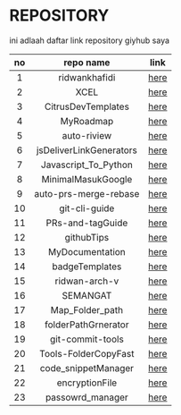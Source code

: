 # REPOSITORY

ini adlaah daftar link repository giyhub saya

 no | repo name | link 
:---:|:---:|:---:
 1 | ridwankhafidi | [here](https://github.com/ridwan-arch-v/ridwankhafidi)
 2 | XCEL | [here](https://github.com/ridwan-arch-v/XCEL)
 3 | CitrusDevTemplates | [here](https://github.com/ridwan-arch-v/CitrusDevTemplates)
 4 | MyRoadmap | [here](https://github.com/ridwan-arch-v/MyRoadmap)
 5 | auto-riview | [here](https://github.com/ridwan-arch-v/auto-riview)
 6 | jsDeliverLinkGenerators | [here](https://github.com/ridwan-arch-v/jsDeliverLinkGenerators)
 7 | Javascript_To_Python | [here](https://github.com/ridwan-arch-v/Javascript_To_Python)
 8 | MinimalMasukGoogle | [here](https://github.com/ridwan-arch-v/MinimalMasukGoogle)
 9 | auto-prs-merge-rebase | [here](https://github.com/ridwan-arch-v/auto-prs-merge-rebase)
 10 | git-cli-guide | [here](https://github.com/ridwan-arch-v/git-cli-guide)
 11 | PRs-and-tagGuide | [here](https://github.com/ridwan-arch-v/PRs-and-tagGuide)
 12 | githubTips | [here](https://github.com/ridwan-arch-v/githubTips)
 13 | MyDocumentation | [here](https://github.com/ridwan-arch-v/MyDocumentation)
 14 | badgeTemplates | [here](https://github.com/ridwan-arch-v/badgeTemplates)
 15 | ridwan-arch-v | [here](https://github.com/ridwan-arch-v/ridwan-arch-v)
 16 | SEMANGAT | [here](https://github.com/ridwan-arch-v/SEMANGAT)
 17 | Map_Folder_path | [here](https://github.com/ridwan-arch-v/Map_Folder_path)
 18 | folderPathGrnerator | [here](https://github.com/ridwan-arch-v/folderPathGrnerator)
 19 | git-commit-tools | [here](https://github.com/ridwan-arch-v/git-commit-tools)
 20 | Tools-FolderCopyFast | [here](https://github.com/ridwan-arch-v/Tools-FolderCopyFast)
 21 | code_snippetManager | [here](https://github.com/ridwan-arch-v/code_snippetManager)
 22 | encryptionFile | [here](https://github.com/ridwan-arch-v/encryptionFile)
 23 | passowrd_manager | [here](https://github.com/ridwan-arch-v/passowrd_manager)